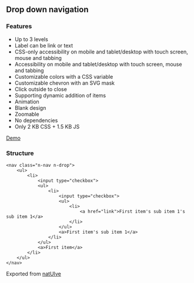 ## Drop down navigation ##

### Features ###

* Up to 3 levels
* Label can be link or text
* CSS-only accessibility on mobile and tablet/desktop with touch screen, mouse and tabbing
* Accessibility on mobile and tablet/desktop with touch screen, mouse and tabbing
* Customizable colors with a CSS variable
* Customizable chevron with an SVG mask
* Click outside to close
* Supporting dynamic addition of items
* Animation
* Blank design
* Zoomable
* No dependencies
* Only 2 KB CSS + 1.5 KB JS

[Demo](http://radogado.github.io/nav.drop/)

### Structure ###

	<nav class="n-nav n-drop">
		<ul>
			<li> 
				<input type="checkbox">
				<ul>
					<li> 
						<input type="checkbox">
						<ul>
							<li> 
								<a href="link">First item's sub item 1's sub item 1</a>
							</li>
						</ul>
						<a>First item's sub item 1</a>
					</li>
				</ul>
				<a>First item</a>
			</li>
		</ul>
	</nav>

Exported from [natUIve](https://github.com/radogado/natuive)
